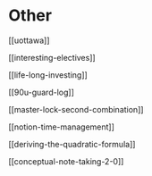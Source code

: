 # Other

[[uottawa]]

[[interesting-electives]]

[[life-long-investing]]

[[90u-guard-log]]

[[master-lock-second-combination]]

[[notion-time-management]]

[[deriving-the-quadratic-formula]]

[[conceptual-note-taking-2-0]]
